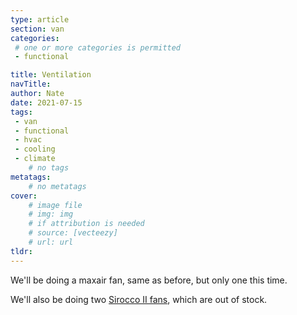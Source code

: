 ```yaml
---
type: article
section: van
categories: 
 # one or more categories is permitted
 - functional

title: Ventilation
navTitle: 
author: Nate
date: 2021-07-15
tags:
 - van
 - functional
 - hvac
 - cooling
 - climate
	# no tags
metatags:
	# no metatags
cover: 
	# image file
	# img: img
	# if attribution is needed
	# source: [vecteezy]
	# url: url
tldr:
---
```


We'll be doing a maxair fan, same as before, but only one this time.

We'll also be doing two [Sirocco II fans](https://seekr.caframobrands.com/products/seekr/marine/fans.html), which are out of stock.